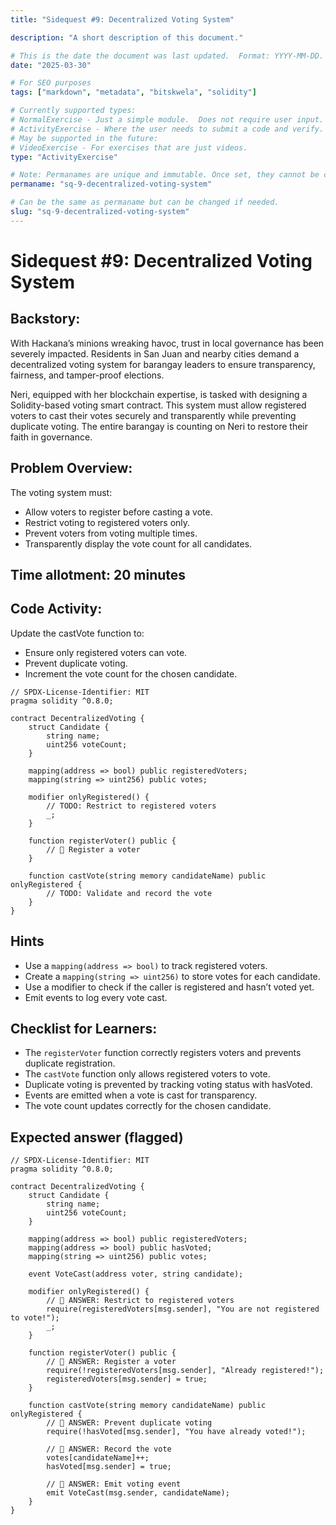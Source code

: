 ```yaml
---
title: "Sidequest #9: Decentralized Voting System"

description: "A short description of this document."

# This is the date the document was last updated.  Format: YYYY-MM-DD.
date: "2025-03-30"

# For SEO purposes
tags: ["markdown", "metadata", "bitskwela", "solidity"]

# Currently supported types:
# NormalExercise - Just a simple module.  Does not require user input.
# ActivityExercise - Where the user needs to submit a code and verify.  As of now, no backend verification.
# May be supported in the future:
# VideoExercise - For exercises that are just videos.
type: "ActivityExercise"

# Note: Permanames are unique and immutable. Once set, they cannot be changed.  You may change the filename but not this.
permaname: "sq-9-decentralized-voting-system"

# Can be the same as permaname but can be changed if needed.
slug: "sq-9-decentralized-voting-system"
---
```


# Sidequest #9: Decentralized Voting System

## Backstory:

With Hackana’s minions wreaking havoc, trust in local governance has been severely impacted. Residents in San Juan and nearby cities demand a decentralized voting system for barangay leaders to ensure transparency, fairness, and tamper-proof elections.

Neri, equipped with her blockchain expertise, is tasked with designing a Solidity-based voting smart contract. This system must allow registered voters to cast their votes securely and transparently while preventing duplicate voting. The entire barangay is counting on Neri to restore their faith in governance.

## Problem Overview:

The voting system must:

- Allow voters to register before casting a vote.
- Restrict voting to registered voters only.
- Prevent voters from voting multiple times.
- Transparently display the vote count for all candidates.

## Time allotment: 20 minutes

## Code Activity:

Update the castVote function to:

- Ensure only registered voters can vote.
- Prevent duplicate voting.
- Increment the vote count for the chosen candidate.

```solidity
// SPDX-License-Identifier: MIT
pragma solidity ^0.8.0;

contract DecentralizedVoting {
    struct Candidate {
        string name;
        uint256 voteCount;
    }

    mapping(address => bool) public registeredVoters;
    mapping(string => uint256) public votes;

    modifier onlyRegistered() {
        // TODO: Restrict to registered voters
        _;
    }

    function registerVoter() public {
        // 🚩 Register a voter
    }

    function castVote(string memory candidateName) public onlyRegistered {
        // TODO: Validate and record the vote
    }
}
```

## Hints

- Use a `mapping(address => bool)` to track registered voters.
- Create a `mapping(string => uint256)` to store votes for each candidate.
- Use a modifier to check if the caller is registered and hasn’t voted yet.
- Emit events to log every vote cast.

## Checklist for Learners:

- The `registerVoter` function correctly registers voters and prevents duplicate registration.
- The `castVote` function only allows registered voters to vote.
- Duplicate voting is prevented by tracking voting status with hasVoted.
- Events are emitted when a vote is cast for transparency.
- The vote count updates correctly for the chosen candidate.

## Expected answer (flagged)

```solidity
// SPDX-License-Identifier: MIT
pragma solidity ^0.8.0;

contract DecentralizedVoting {
    struct Candidate {
        string name;
        uint256 voteCount;
    }

    mapping(address => bool) public registeredVoters;
    mapping(address => bool) public hasVoted;
    mapping(string => uint256) public votes;

    event VoteCast(address voter, string candidate);

    modifier onlyRegistered() {
        // 🏁 ANSWER: Restrict to registered voters
        require(registeredVoters[msg.sender], "You are not registered to vote!");
        _;
    }

    function registerVoter() public {
        // 🏁 ANSWER: Register a voter
        require(!registeredVoters[msg.sender], "Already registered!");
        registeredVoters[msg.sender] = true;
    }

    function castVote(string memory candidateName) public onlyRegistered {
        // 🏁 ANSWER: Prevent duplicate voting
        require(!hasVoted[msg.sender], "You have already voted!");

        // 🏁 ANSWER: Record the vote
        votes[candidateName]++;
        hasVoted[msg.sender] = true;

        // 🏁 ANSWER: Emit voting event
        emit VoteCast(msg.sender, candidateName);
    }
}
```
